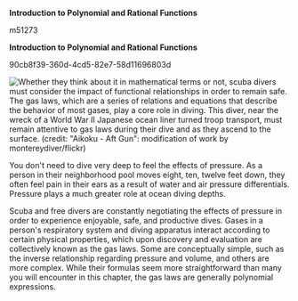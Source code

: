 **Introduction to Polynomial and Rational Functions**

  m51273
  

**Introduction to Polynomial and Rational Functions**

  
  90cb8f39-360d-4cd5-82e7-58d11696803d

  

![Whether they think about it in mathematical terms or not, scuba divers must consider the impact of functional relationships in order to remain safe. The gas laws, which are a series of relations and equations that describe the behavior of most gases, play a core role in diving. This diver, near the wreck of a World War II Japanese ocean liner turned troop transport, must remain attentive to gas laws during their dive and as they ascend to the surface. (credit: "Aikoku - Aft Gun": modification of work by montereydiver/flickr)](../../media/CNX_Precalc2e_Figure_03_00_001.jpg)

  You don't need to dive very deep to feel the effects of pressure. As a person in their neighborhood pool moves eight, ten, twelve feet down, they often feel pain in their ears as a result of water and air pressure differentials. Pressure plays a much greater role at ocean diving depths.
 

Scuba and free divers are constantly negotiating the effects of pressure in order to experience enjoyable, safe, and productive dives. Gases in a person's respiratory system and diving apparatus interact according to certain physical properties, which upon discovery and evaluation are collectively known as the gas laws. Some are conceptually simple, such as the inverse relationship regarding pressure and volume, and others are more complex. While their formulas seem more straightforward than many you will encounter in this chapter, the gas laws are generally polynomial expressions.
